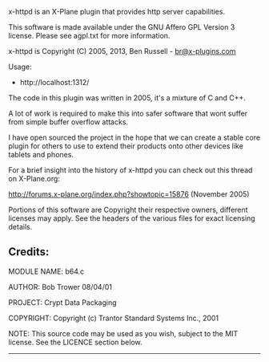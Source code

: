 x-httpd is an X-Plane plugin that provides http server capabilities.

This software is made available under the GNU Affero GPL Version 3 license. 
Please see agpl.txt for more information.

x-httpd is Copyright (C) 2005, 2013, Ben Russell - br@x-plugins.com


Usage:

* http://localhost:1312/



The code in this plugin was written in 2005, it's a mixture of C and C++.

A lot of work is required to make this into safer software that wont suffer from simple
buffer overflow attacks.

I have open sourced the project in the hope that we can create a stable core plugin for
others to use to extend their products onto other devices like tablets and phones.



For a brief insight into the history of x-httpd you can check out this thread on X-Plane.org:

http://forums.x-plane.org/index.php?showtopic=15876  (November 2005)


Portions of this software are Copyright their respective owners, different licenses may apply.
See the headers of the various files for exact licensing details.


Credits:
------------
MODULE NAME:    b64.c

AUTHOR:         Bob Trower 08/04/01

PROJECT:        Crypt Data Packaging

COPYRIGHT:      Copyright (c) Trantor Standard Systems Inc., 2001

NOTE:           This source code may be used as you wish, subject to
                the MIT license.  See the LICENCE section below.

------------


